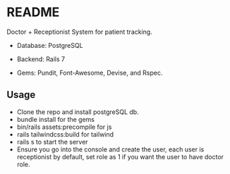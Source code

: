 # README

Doctor + Receptionist System for patient tracking.

- Database: PostgreSQL
- Backend: Rails 7

- Gems: Pundit, Font-Awesome, Devise, and Rspec.

## Usage

- Clone the repo and install postgreSQL db. 
- bundle install for the gems
- bin/rails assets:precompile for js
- rails tailwindcss:build for tailwind
- rails s to start the server
- Ensure you go into the console and create the user, each user is receptionist by default, set role as 1 if you want the user to have doctor role.
